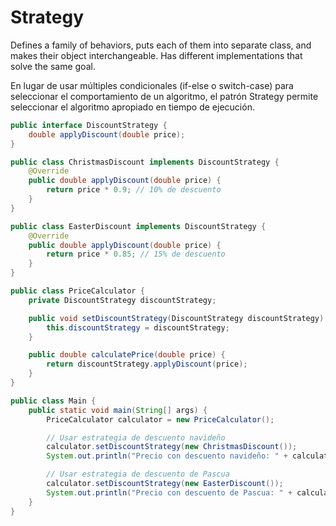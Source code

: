 # Strategy
Defines a family of behaviors, puts each of them into separate class, and makes their object interchangeable. Has different implementations that solve the same goal.

En lugar de usar múltiples condicionales (if-else o switch-case) para seleccionar el comportamiento de un algoritmo, el patrón Strategy permite seleccionar el algoritmo apropiado en tiempo de ejecución.

```java
public interface DiscountStrategy {
    double applyDiscount(double price);
}

public class ChristmasDiscount implements DiscountStrategy {
    @Override
    public double applyDiscount(double price) {
        return price * 0.9; // 10% de descuento
    }
}

public class EasterDiscount implements DiscountStrategy {
    @Override
    public double applyDiscount(double price) {
        return price * 0.85; // 15% de descuento
    }
}

public class PriceCalculator {
    private DiscountStrategy discountStrategy;

    public void setDiscountStrategy(DiscountStrategy discountStrategy) {
        this.discountStrategy = discountStrategy;
    }

    public double calculatePrice(double price) {
        return discountStrategy.applyDiscount(price);
    }
}

public class Main {
    public static void main(String[] args) {
        PriceCalculator calculator = new PriceCalculator();

        // Usar estrategia de descuento navideño
        calculator.setDiscountStrategy(new ChristmasDiscount());
        System.out.println("Precio con descuento navideño: " + calculator.calculatePrice(100.0));

        // Usar estrategia de descuento de Pascua
        calculator.setDiscountStrategy(new EasterDiscount());
        System.out.println("Precio con descuento de Pascua: " + calculator.calculatePrice(100.0));
    }
}

```